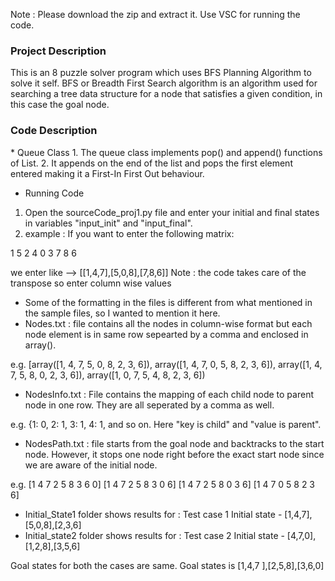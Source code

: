 Note : Please download the zip and extract it. Use VSC for running the code.

<h3>Project Description</h3>

This is an 8 puzzle solver program which uses BFS Planning Algorithm to solve it self. BFS or Breadth First Search algorithm is an algorithm used for searching a tree data structure for a node that satisfies a given condition, in this case the goal node.


<h3> Code Description</h3>
* Queue Class
1. The queue class implements pop() and append() functions of List. 
2. It appends on the end of the list and pops the first element entered making it a First-In First Out behaviour.

* Running Code
1. Open the sourceCode_proj1.py file and enter your initial and final states in variables "input_init" and "input_final".
2. example : If you want to enter the following matrix:

1 5 2
4 0 3
7 8 6

we enter like --> [[1,4,7],[5,0,8],[7,8,6]]
Note : the code takes care of the transpose so enter column wise values

* Some of the formatting in the files is different from what mentioned in the sample files, so I wanted to mention it here.
*  Nodes.txt : file contains all the nodes in column-wise format but each node element is in same row sepearted by a comma and enclosed in array(). 

e.g. [array([1, 4, 7, 5, 0, 8, 2, 3, 6]), array([1, 4, 7, 0, 5, 8, 2, 3, 6]), array([1, 4, 7, 5, 8, 0, 2, 3, 6]), array([1, 0, 7, 5, 4, 8, 2, 3, 6])


* NodesInfo.txt : File contains the mapping of each child node to parent node in one row. They are all seperated by a comma as well.

e.g. {1: 0, 2: 1, 3: 1, 4: 1, and so on. Here "key is child" and "value is parent".

* NodesPath.txt : file starts from the goal node and backtracks to the start node. However, it stops one node right before the exact start node since we are aware of the initial node. 

e.g.
[1 4 7 2 5 8 3 6 0]
[1 4 7 2 5 8 3 0 6]
[1 4 7 2 5 8 0 3 6]
[1 4 7 0 5 8 2 3 6]

* Initial_State1 folder shows results for :
Test case 1
Initial state - [1,4,7],[5,0,8],[2,3,6]
* Initial_state2 folder shows results for :
Test case 2
Initial state -  [4,7,0],[1,2,8],[3,5,6]

Goal states for both the cases are same.
Goal states is [1,4,7 ],[2,5,8],[3,6,0]

